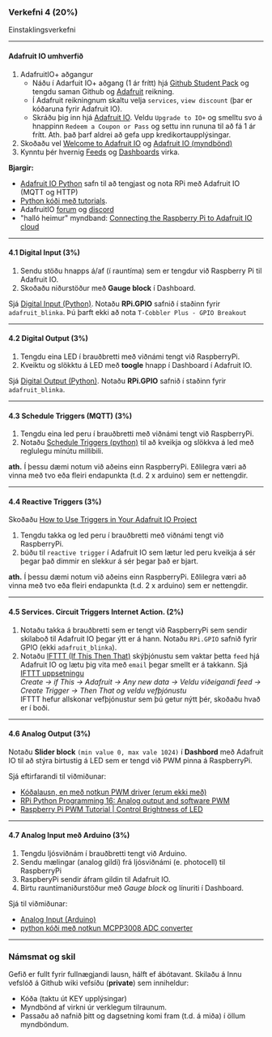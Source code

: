 ### Verkefni 4 (20%) 

Einstaklingsverkefni <br>

---

#### Adafruit IO umhverfið 
1. AdafruitIO+ aðgangur
   - Náðu í Adarfuit IO+ aðgang (1 ár frítt) hjá [Github Student Pack](https://education.github.com/pack) og tengdu saman Github og [Adafruit](https://www.adafruit.com/) reikning.
   - Í Adafruit reikningnum skaltu velja `services`, `view discount` (þar er kóðaruna fyrir Adafruit IO).
   - Skráðu þig inn hjá [Adafruit IO](https://io.adafruit.com/). Veldu `Upgrade to IO+` og smelltu svo á hnappinn `Redeem a Coupon or Pass` og settu inn rununa til að fá 1 ár frítt. Ath. það þarf aldrei að gefa upp kredikortaupplýsingar.
1. Skoðaðu vel [Welcome to Adafruit IO](https://learn.adafruit.com/welcome-to-adafruit-io/overview) og [Adafruit IO (myndbönd)](https://learn.adafruit.com/all-the-internet-of-things-episode-four-adafruit-io/how-adafruit-io-works)
1. Kynntu þér hvernig [Feeds](https://learn.adafruit.com/adafruit-io-basics-feeds) og [Dashboards](https://learn.adafruit.com/adafruit-io-basics-dashboards) virka.

**Bjargir:**

- [Adafruit IO Python](https://adafruit-io-python-client.readthedocs.io/en/latest/quickstart.html) safn til að tengjast og nota RPi með Adafruit IO (MQTT og HTTP)
- [Python kóði með tutorials](https://github.com/adafruit/Adafruit_IO_Python/tree/master/examples/basics).
- AdafruitIO [forum](https://forums.adafruit.com/viewforum.php?f=56) og [discord](https://discord.com/invite/adafruit)
- "halló heimur" myndband: [Connecting the Raspberry Pi to Adafruit IO cloud](https://www.youtube.com/watch?v=IfzpoFGkmns)

---

#### 4.1 Digital Input (3%)
1. Sendu stöðu hnapps á/af (í rauntíma) sem er tengdur við Raspberry Pi til Adafruit IO. 
1. Skoðaðu niðurstöður með **Gauge block** í Dashboard. 

Sjá [Digital Input (Python)](https://learn.adafruit.com/adafruit-io-basics-digital-input). 
Notaðu **RPi.GPIO** safnið í staðinn fyrir `adafruit_blinka`. Þú þarft ekki að nota `T-Cobbler Plus - GPIO Breakout`

---

#### 4.2 Digital Output (3%)
1. Tengdu eina LED í brauðbretti með viðnámi tengt við RaspberryPi.
1. Kveiktu og slökktu á LED með **toogle** hnapp í Dashboard í Adafruit IO. 

Sjá [Digital Output (Python)](https://learn.adafruit.com/adafruit-io-basics-digital-output). Notaðu **RPi.GPIO** safnið í staðinn fyrir `adafruit_blinka`.

---

#### 4.3 Schedule Triggers (MQTT)  (3%) 

1. Tengdu eina led peru í brauðbretti með viðnámi tengt við RaspberryPi.
1. Notaðu [Schedule Triggers (python)](https://learn.adafruit.com/adafruit-io-basics-scheduled-triggers) til að kveikja og slökkva á led með reglulegu mínútu millibili.

**ath.** Í þessu dæmi notum við aðeins einn RaspberryPi. Eðlilegra væri að vinna með tvo eða fleiri endapunkta (t.d. 2 x arduino) sem er nettengdir.

---

#### 4.4 Reactive Triggers (3%) 
Skoðaðu [How to Use Triggers in Your Adafruit IO Project](https://www.digikey.com/en/maker/blogs/2019/how-to-use-triggers-in-your-adafruit-io-project)

1. Tengdu takka og led peru í brauðbretti með viðnámi tengt við RaspberryPi.
1. búðu til `reactive trigger` í Adafruit IO sem lætur led peru kveikja á sér þegar það dimmir en slekkur á sér þegar það er bjart.

**ath.** Í þessu dæmi notum við aðeins einn RaspberryPi. Eðlilegra væri að vinna með tvo eða fleiri endapunkta (t.d. 2 x arduino) sem er nettengdir.

---

#### 4.5 Services. Circuit Triggers Internet Action. (2%)
1. Notaðu takka á brauðbretti sem er tengt við RaspberryPi sem sendir skilaboð til Adafruit IO þegar ýtt er á hann. Notaðu `RPi.GPIO` safnið fyrir GPIO (ekki `adafruit_blinka`).
1. Notaðu [IFTTT (If This Then That)](https://ifttt.com/) skýþjónustu sem vaktar þetta `feed` hjá Adafruit IO og lætu þig vita með `email` þegar smellt er á takkann. Sjá [IFTTT uppsetningu](https://learn.adafruit.com/using-ifttt-with-adafruit-io/ifttt-to-adafruit-io-setup) <br>
_Create -> if This -> Adafruit -> Any new data -> Veldu viðeigandi feed -> Create Trigger -> Then That og veldu vefþjónustu_<br>
IFTTT hefur allskonar vefþjónustur sem þú getur nýtt þér, skoðaðu hvað er í boði.

---

#### 4.6 Analog Output (3%)

Notaðu **Slider block** `(min value 0, max vale 1024)` í **Dashbord** með Adafruit IO til að stýra birtustig á LED sem er tengd við PWM pinna á RaspberryPi. <br>

Sjá eftirfarandi til viðmiðunar:
- [Kóðalausn, en með notkun PWM driver (erum ekki með)](https://learn.adafruit.com/adafruit-io-basics-analog-output/python-code)
- [RPi Python Programming 16: Analog output and software PWM](https://www.engineersgarage.com/raspberrypi/articles-raspberry-pi-python-software-pwm-led-fading/)
- [Raspberry Pi PWM Tutorial | Control Brightness of LED](https://electronicshobbyists.com/raspberry-pi-pwm-tutorial-control-brightness-of-led-and-servo-motor/)

---

#### 4.7 Analog Input með Arduino (3%)
1. Tengdu ljósviðnám í brauðbretti tengt við Arduino.
1. Sendu mælingar (analog gildi) frá ljósviðnámi (e. photocell) til RaspberryPi 
1. RaspberyPi sendir áfram gildin til Adafruit IO. 
1. Birtu rauntímaniðurstöður með _Gauge block_ og línuriti í Dashboard.

Sjá til viðmiðunar:
- [Analog Input (Arduino)](https://learn.adafruit.com/adafruit-io-basics-analog-input) 
- [python kóði með notkun MCPP3008 ADC converter](https://github.com/adafruit/Adafruit_IO_Python/blob/master/examples/basics/analog_in.py) 

---

### Námsmat og skil

Gefið er fullt fyrir fullnægjandi lausn, hálft ef ábótavant.
Skilaðu á Innu vefslóð á Github wiki vefsíðu (**private**) sem inniheldur:

- Kóða (taktu út KEY upplýsingar)
- Myndbönd af virkni úr verklegum tilraunum. 
- Passaðu að nafnið þitt og dagsetning komi fram (t.d. á miða) í öllum myndböndum.

